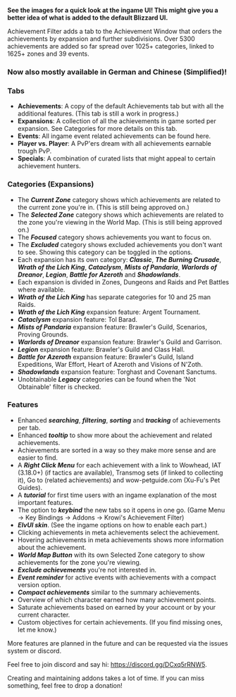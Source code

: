 <p><strong>See the images for a quick look at the ingame UI! This might give you a better idea of what is added to the default Blizzard UI.</strong></p>
<p>Achievement Filter adds a tab to the Achievement Window that orders the achievements by expansion and further subdivisions. Over 5300 achievements are added so far spread over 1025+ categories, linked to 1625+ zones and 39 events.</p>
<p><h3>Now also mostly available in German and Chinese (Simplified)!</h3></p>
<p><h3>Tabs</h3></p>
<ul>
<li><strong>Achievements</strong>: A copy of the default Achievements tab but with all the additional features. (This tab is still a work in progress.)</li>
<li><strong>Expansions</strong>: A collection of all the achievements in game sorted per expansion. See Categories for more details on this tab.</li>
<li><strong>Events</strong>: All ingame event related achievements can be found here.</li>
<li><strong>Player vs. Player</strong>: A PvP'ers dream with all achievements earnable trough PvP.</li>
<li><strong>Specials</strong>: A combination of curated lists that might appeal to certain achievement hunters.</li>
</ul>
<p><h3>Categories (Expansions)</h3></p>
<ul>
<li>The <strong><em>Current Zone</em></strong> category shows which achievements are related to the current zone you're in. (This is still being approved on.)</li>
<li>The <strong><em>Selected Zone</em></strong> category shows which achievements are related to the zone you're viewing in the World Map. (This is still being approved on.)</li>
<li>The <strong><em>Focused</em></strong> category shows achievements you want to focus on.</li>
<li>The <strong><em>Excluded</em></strong> category shows excluded achievements you don't want to see. Showing this category can be toggled in the options.</li>
<li>Each expansion has its own category: <strong><em>Classic</em></strong>, <strong><em>The Burning Crusade</em></strong>, <strong><em>Wrath of the Lich King</em></strong>, <strong><em>Cataclysm</em></strong>, <strong><em>Mists of Pandaria</em></strong>, <strong><em>Warlords of Dreanor</em></strong>, <strong><em>Legion</em></strong>, <strong><em>Battle for Azeroth</em></strong> and <strong><em>Shadowlands</em></strong>.</li>
<li>Each expansion is divided in Zones, Dungeons and Raids and Pet Battles where available.</li>
<li><strong><em>Wrath of the Lich King</em></strong> has separate categories for 10 and 25 man Raids.</li>
<li><strong><em>Wrath of the Lich King</em></strong> expansion feature: Argent Tournament.</li>
<li><strong><em>Cataclysm</em></strong> expansion feature: Tol Barad.</li>
<li><strong><em>Mists of Pandaria</em></strong> expansion feature: Brawler's Guild, Scenarios, Proving Grounds.</li>
<li><strong><em>Warlords of Dreanor</em></strong> expansion feature: Brawler's Guild and Garrison.</li>
<li><strong><em>Legion</em></strong> expansion feature: Brawler's Guild and Class Hall.</li>
<li><strong><em>Battle for Azeroth</em></strong> expansion feature: Brawler's Guild, Island Expeditions, War Effort, Heart of Azeroth and Visions of N'Zoth.</li>
<li><strong><em>Shadowlands</em></strong> expansion feature: Torghast and Covenant Sanctums.</li>
<li>Unobtainable <strong><em>Legacy</em></strong> categories can be found when the 'Not Obtainable' filter is checked.</li>
</ul>
<p><h3>Features</h3></p>
<ul>
<li>Enhanced <strong><em>searching</em></strong>, <strong><em>filtering</em></strong>, <strong><em>sorting</em></strong> and <strong><em>tracking</em></strong> of achievements per tab.</li>
<li>Enhanced <strong><em>tooltip</em></strong> to show more about the achievement and related achievements.</li>
<li>Achievements are sorted in a way so they make more sense and are easier to find.</li>
<li>A <strong><em>Right Click Menu</em></strong> for each achievement with a link to Wowhead, IAT (3.18.0+) (if tactics are available), Transmog sets (if linked to collecting it), Go to (related achievements) and wow-petguide.com (Xu-Fu's Pet Guides).</li>
<li>A <strong><em>tutorial</em></strong> for first time users with an ingame explanation of the most important features.</li>
<li>The option to <strong><em>keybind</em></strong> the new tabs so it opens in one go. (Game Menu -&gt; Key Bindings -&gt; Addons -&gt; Krowi's Achievement Filter)</li>
<li><strong><em>ElvUI skin</em></strong>. (See the ingame options on how to enable each part.)</li>
<li>Clicking achievements in meta achievements select the achievement.</li>
<li>Hovering achievements in meta achievements shows more information about the achievement.</li>
<li><strong><em>World Map Button</em></strong> with its own Selected Zone category to show achievements for the zone you're viewing.</li>
<li><strong><em>Exclude achievements</em></strong> you're not interested in.</li>
<li><strong><em>Event reminder</em></strong> for active events with achievements with a compact version option.</li>
<li><strong><em>Compact achievements</em></strong> similar to the summary achievements.</li>
<li>Overview of which character earned how many achievement points.</li>
<li>Saturate achievements based on earned by your account or by your current character.</li>
<li>Custom objectives for certain achievements. (If you find missing ones, let me know.)</li>
</ul>
<p>More features are planned in the future and can be requested via the issues system or discord.</p>
<p>Feel free to join discord and say hi: <a href="https://discord.gg/DCxq5rRNW5">https://discord.gg/DCxq5rRNW5</a>.</p>
<p>Creating and maintaining addons takes a lot of time. If you can miss something, feel free to drop a donation!</p>
